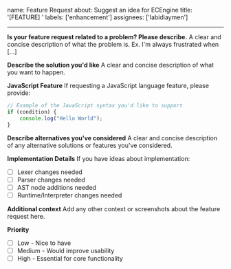 name: Feature Request
about: Suggest an idea for ECEngine
title: '[FEATURE] '
labels: ['enhancement']
assignees: ['labidiaymen']

---

**Is your feature request related to a problem? Please describe.**
A clear and concise description of what the problem is. Ex. I'm always frustrated when [...]

**Describe the solution you'd like**
A clear and concise description of what you want to happen.

**JavaScript Feature**
If requesting a JavaScript language feature, please provide:

```javascript
// Example of the JavaScript syntax you'd like to support
if (condition) {
    console.log("Hello World");
}
```

**Describe alternatives you've considered**
A clear and concise description of any alternative solutions or features you've considered.

**Implementation Details**
If you have ideas about implementation:
- [ ] Lexer changes needed
- [ ] Parser changes needed  
- [ ] AST node additions needed
- [ ] Runtime/Interpreter changes needed

**Additional context**
Add any other context or screenshots about the feature request here.

**Priority**
- [ ] Low - Nice to have
- [ ] Medium - Would improve usability
- [ ] High - Essential for core functionality

